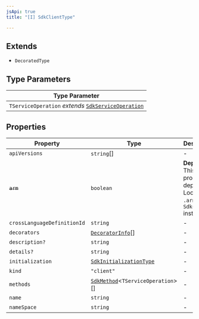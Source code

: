 ```yaml
---
jsApi: true
title: "[I] SdkClientType"

---
```

## Extends

- `DecoratedType`

## Type Parameters

| Type Parameter |
| ------ |
| `TServiceOperation` *extends* [`SdkServiceOperation`](../type-aliases/SdkServiceOperation.md) |

## Properties

| Property | Type | Description | Inherited from |
| ------ | ------ | ------ | ------ |
| `apiVersions` | `string`[] | - | - |
| ~~`arm`~~ | `boolean` | **Deprecated** This property is deprecated. Look at `.arm` on `SdkContext` instead. | - |
| `crossLanguageDefinitionId` | `string` | - | - |
| `decorators` | [`DecoratorInfo`](DecoratorInfo.md)[] | - | `DecoratedType.decorators` |
| `description?` | `string` | - | - |
| `details?` | `string` | - | - |
| `initialization` | [`SdkInitializationType`](SdkInitializationType.md) | - | - |
| `kind` | `"client"` | - | - |
| `methods` | [`SdkMethod`](../type-aliases/SdkMethod.md)<`TServiceOperation`\>[] | - | - |
| `name` | `string` | - | - |
| `nameSpace` | `string` | - | - |
